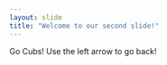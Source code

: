 ```yaml
---
layout: slide
title: "Welcome to our second slide!"
---
```

Go Cubs!
Use the left arrow to go back!  
